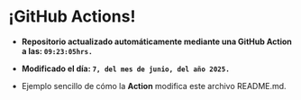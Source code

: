 # ¡GitHub Actions!
* **Repositorio actualizado automáticamente mediante una GitHub Action a las: `09:23:05hrs.`**
* **Modificado el día: `7, del mes de junio, del año 2025.`**

* Ejemplo sencillo de cómo la **Action** modifica este archivo README.md.
